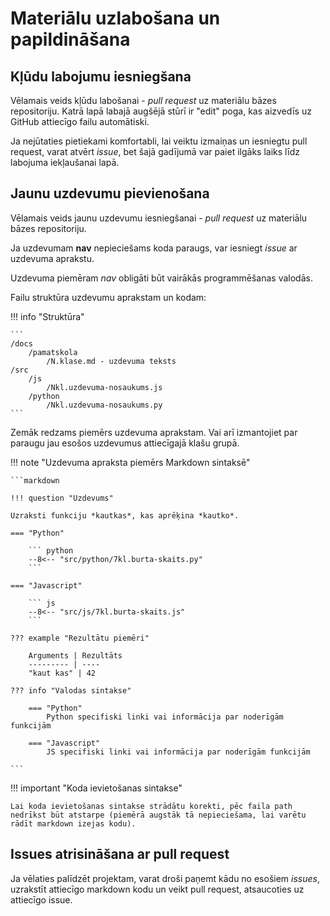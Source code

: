 # Materiālu uzlabošana un papildināšana

## Kļūdu labojumu iesniegšana

Vēlamais veids kļūdu labošanai - *pull request* uz materiālu bāzes repositoriju. Katrā lapā labajā augšējā stūrī ir "edit" poga, kas aizvedīs uz GitHub attiecīgo failu automātiski.

Ja nejūtaties pietiekami komfortabli, lai veiktu izmaiņas un iesniegtu pull request, varat atvērt *issue*, bet šajā gadījumā var paiet ilgāks laiks līdz labojuma iekļaušanai lapā.

## Jaunu uzdevumu pievienošana

Vēlamais veids jaunu uzdevumu iesniegšanai - *pull request* uz materiālu bāzes repositoriju.

Ja uzdevumam **nav** nepieciešams koda paraugs, var iesniegt *issue* ar uzdevuma aprakstu.

Uzdevuma piemēram *nav* obligāti būt vairākās programmēšanas valodās.

Failu struktūra uzdevumu aprakstam un kodam:

!!! info "Struktūra"

    ```
    /docs
        /pamatskola
            /N.klase.md - uzdevuma teksts
    /src
        /js
            /Nkl.uzdevuma-nosaukums.js
        /python
            /Nkl.uzdevuma-nosaukums.py
    ```

Zemāk redzams piemērs uzdevuma aprakstam. Vai arī izmantojiet par paraugu jau esošos uzdevumus attiecīgajā klašu grupā.

!!! note "Uzdevuma apraksta piemērs Markdown sintaksē"

    ```markdown

    !!! question "Uzdevums"

    Uzraksti funkciju *kautkas*, kas aprēķina *kautko*.

    === "Python"

        ``` python
        --8<-- "src/python/7kl.burta-skaits.py" 
        ```

    === "Javascript"

        ``` js
        --8<-- "src/js/7kl.burta-skaits.js" 
        ```

    ??? example "Rezultātu piemēri"

        Arguments | Rezultāts
        --------- | ----
        "kaut kas" | 42

    ??? info "Valodas sintakse"

        === "Python"
            Python specifiski linki vai informācija par noderīgām funkcijām

        === "Javascript"
            JS specifiski linki vai informācija par noderīgām funkcijām
    
    ```

!!! important "Koda ievietošanas sintakse"

    Lai koda ievietošanas sintakse strādātu korekti, pēc faila path nedrīkst būt atstarpe (piemērā augstāk tā nepieciešama, lai varētu rādīt markdown izejas kodu).

## Issues atrisināšana ar pull request

Ja vēlaties palīdzēt projektam, varat droši paņemt kādu no esošiem *issues*, uzrakstīt attiecīgo markdown kodu un veikt pull request, atsaucoties uz attiecīgo issue.
